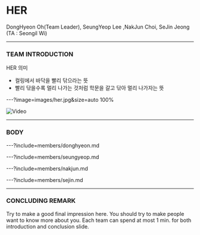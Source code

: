 # HER

DongHyeon Oh(Team Leader), SeungYeop Lee ,NakJun Choi, SeJin Jeong (TA : Seongil Wi)

---

### TEAM INTRODUCTION

HER 의미
 - 컬링에서 바닥을 빨리 닦으라는 뜻
 - 빨리 닦을수록 멀리 나가는 것처럼 학문을 갈고 닦아 멀리 나가자는 뜻


---?image=images/her.jpg&size=auto 100%

![Video](https://www.youtube.com/embed/buolc1_P4f0)

---

### BODY

---?include=members/donghyeon.md

---?include=members/seungyeop.md

---?include=members/nakjun.md

---?include=members/sejin.md

---

### CONCLUDING REMARK

Try to make a good final impression here. You should try to make people want to
know more about you. Each team can spend at most 1 min. for both introduction
and conclusion slide.
